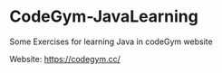 # CodeGym-JavaLearning
Some Exercises for learning Java in codeGym website

Website: https://codegym.cc/
